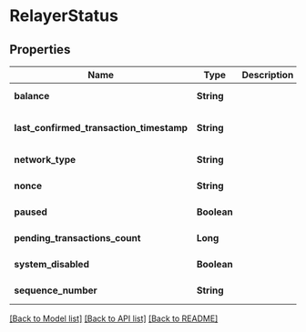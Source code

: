 # RelayerStatus

## Properties

| Name                                     | Type        | Description | Notes                        |
| ---------------------------------------- | ----------- | ----------- | ---------------------------- |
| **balance**                              | **String**  |             | [default to null]            |
| **last_confirmed_transaction_timestamp** | **String**  |             | [optional] [default to null] |
| **network_type**                         | **String**  |             | [default to null]            |
| **nonce**                                | **String**  |             | [default to null]            |
| **paused**                               | **Boolean** |             | [default to null]            |
| **pending_transactions_count**           | **Long**    |             | [default to null]            |
| **system_disabled**                      | **Boolean** |             | [default to null]            |
| **sequence_number**                      | **String**  |             | [default to null]            |

[[Back to Model list]](../README.md#documentation-for-models) [[Back to API list]](../README.md#documentation-for-api-endpoints) [[Back to README]](../README.md)
